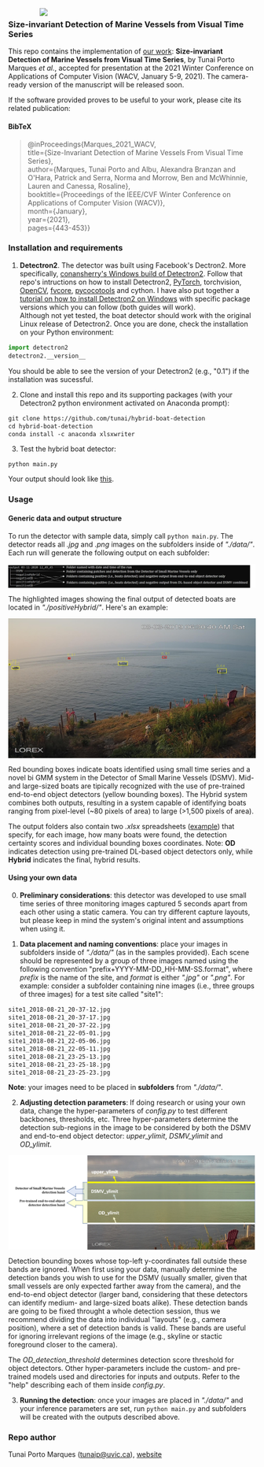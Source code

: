 <img width="440px" align="right" src="https://i.imgur.com/r7IpzX8.jpg">  

### Size-invariant Detection of Marine Vessels from Visual Time Series

This repo contains the implementation of [our work](https://www.researchgate.net/profile/Patrick_OHara3/publication/345213734_Size-invariant_Detection_of_Marine_Vessels_From_Visual_Time_Series/links/5fa9c45792851cc286a0c975/Size-invariant-Detection-of-Marine-Vessels-From-Visual-Time-Series.pdf): **Size-invariant Detection of Marine Vessels from Visual Time Series**, by Tunai Porto Marques *et al.*, accepted for presentation at the 2021 Winter Conference on Applications of Computer Vision (WACV, January 5-9, 2021). The camera-ready version of the manuscript will be released soon. 

If the software provided proves to be useful to your work, please cite its related publication: 

#### BibTeX

>    @inProceedings{Marques_2021_WACV,    
>      title={Size-Invariant Detection of Marine Vessels From Visual Time Series},    
>      author={Marques, Tunai Porto and Albu, Alexandra Branzan and O'Hara, Patrick and Serra, Norma and Morrow, Ben and McWhinnie, Lauren and Canessa, Rosaline},    
>      booktitle={Proceedings of the IEEE/CVF Winter Conference on Applications of Computer Vision (WACV)},     
>      month={January},    
>      year={2021},    
>      pages={443-453}}

### Installation and requirements

1. **Detectron2**. The detector was built using Facebook's Dectron2. More specifically, [conansherry's Windows build of Detectron2](https://github.com/conansherry/detectron2). Follow that repo's intructions on how to install Detectron2, [PyTorch](https://pytorch.org/get-started/locally/), torchvision, [OpenCV](https://anaconda.org/conda-forge/opencv), [fvcore](https://github.com/facebookresearch/fvcore), [pycocotools](https://github.com/philferriere/cocoapi.git#subdirectory=PythonAPI) and cython. I have also put together a [tutorial on how to install Detectron2 on Windows](https://github.com/tunai/hybrid-boat-detection/blob/master/install_detectron2_win10.md) with specific package versions which you can follow (both guides will work).  
Although not yet tested, the boat detector should work with the original Linux release of Detectron2. Once you are done, check the installation on your Python environment: 
        
```python
import detectron2
detectron2.__version__
```
You should be able to see the version of your Detectron2 (e.g., "0.1") if the installation was sucessful. 

2. Clone and install this repo and its supporting packages (with your Detectron2 python environment activated on Anaconda prompt):
```
git clone https://github.com/tunai/hybrid-boat-detection
cd hybrid-boat-detection
conda install -c anaconda xlsxwriter
```
3. Test the hybrid boat detector:
```python
python main.py
```       
Your output should look like [this](https://github.com/tunai/storage/blob/master/images/hybrid-boat-detector/in-line-output.jpg?raw=true).

### Usage

#### Generic data and output structure

To run the detector with sample data, simply call ```python main.py```. The detector reads all *.jpg* and *.png* images on the subfolders inside of *"./data/"*. Each run will generate the following output on each subfolder: 

<img align="center" src="https://github.com/tunai/storage/blob/master/images/hybrid-boat-detector/output_structure.jpg?raw=true">  

The highlighted images showing the final output of detected boats are located in *"./positiveHybrid/"*. Here's an example: 

<img align="center" src="https://github.com/tunai/storage/blob/master/images/hybrid-boat-detector/example_detection.jpg?raw=true">  

Red bounding boxes indicate boats identified using small time series and a novel bi GMM system in the Detector of Small Marine Vessels (DSMV). Mid- and large-sized boats are tipically recognized with the use of pre-trained end-to-end object detectors (yellow bounding boxes). The Hybrid system combines both outputs, resulting in a system capable of identifying boats ranging from pixel-level (~80 pixels of area) to large (>1,500 pixels of area).  

The output folders also contain two *.xlsx* spreadsheets ([example](https://github.com/tunai/storage/blob/master/images/hybrid-boat-detector/example_spr.jpg?raw=true)) that specify, for each image, how many boats were found, the detection certainty scores and individual bounding boxes coordinates. 
Note: **OD** indicates detection using pre-trained DL-based object detectors only, while **Hybrid** indicates the final, hybrid results. 

#### Using your own data

0. **Preliminary considerations**: this detector was developed to use small time series of three monitoring images captured 5 seconds apart from each other using a static camera. You can try different capture layouts, but please keep in mind the system's original intent and assumptions when using it. 

1. **Data placement and naming conventions**: place your images in subfolders inside of *"./data/"* (as in the samples provided). Each scene should be represented by a group of three images named using the following convention "prefix+YYYY-MM-DD_HH-MM-SS.format", where *prefix* is the name of the site, and *format* is either *".jpg"* or *".png"*. For example: consider a subfolder containing nine images (i.e., three groups of three images) for a test site called "site1": 
```
site1_2018-08-21_20-37-12.jpg
site1_2018-08-21_20-37-17.jpg
site1_2018-08-21_20-37-22.jpg
site1_2018-08-21_22-05-01.jpg
site1_2018-08-21_22-05-06.jpg
site1_2018-08-21_22-05-11.jpg
site1_2018-08-21_23-25-13.jpg
site1_2018-08-21_23-25-18.jpg
site1_2018-08-21_23-25-23.jpg
```
**Note**: your images need to be placed in **subfolders** from *"./data/"*. 

2. **Adjusting detection parameters**: If doing research or using your own data, change the hyper-parameters of *config.py* to test different backbones, thresholds, etc. Three hyper-parameters determine the detection sub-regions in the image to be considered by both the DSMV and end-to-end object detector: *upper_ylimit*, *DSMV_ylimit* and *OD_ylimit*. 

<img align="center" src="https://github.com/tunai/storage/blob/master/images/hybrid-boat-detector/bands.png?raw=true"> 

Detection bounding boxes whose top-left y-coordinates fall outside these bands are ignored. When first using your data, manually determine the detection bands you wish to use for the DSMV (usually smaller, given that small vessels are only expected farther away from the camera), and the end-to-end object detector (larger band, considering that these detectors can identify medium- and large-sized boats alike). These detection bands are going to be fixed throught a whole detection session, thus we recommend dividing the data into individual "layouts" (e.g., camera position), where a set of detection bands is valid. These bands are useful for ignoring irrelevant regions of the image (e.g., skyline or stactic foreground closer to the camera).  

The *OD_detection_threshold* determines detection score threshold for object detectors. Other hyper-parameters include the custom- and pre-trained models used and directories for inputs and outputs. Refer to the "help" describing each of them inside *config.py*.  

3. **Running the detection**: once your images are placed in *"./data/"* and your inference parameters are set, run ```python main.py``` and subfolders will be created with the outputs described above.

### Repo author

Tunai Porto Marques (tunaip@uvic.ca), [website](https://www.tunaimarques.com) 



